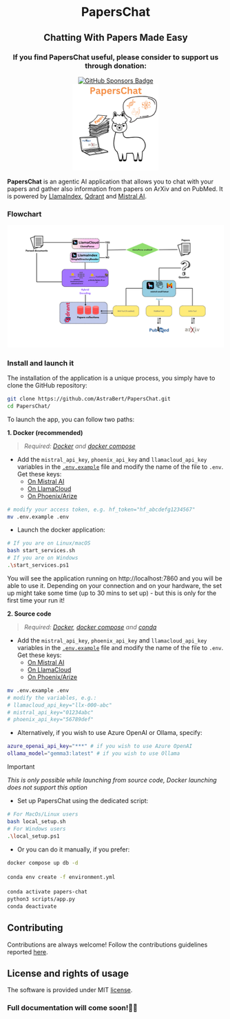 <h1 align="center">PapersChat</h1>

<h2 align="center">Chatting With Papers Made Easy</h2>

<h3 align="center">If you find PapersChat useful, please consider to support us through donation:</h3>
<div align="center">
    <a href="https://github.com/sponsors/AstraBert"><img src="https://img.shields.io/badge/sponsor-30363D?style=for-the-badge&logo=GitHub-Sponsors&logoColor=#EA4AAA" alt="GitHub Sponsors Badge"></a>
</div>

<div align="center">
    <img src="logo.png" alt="PapersChat Logo" width=200 height=200>
</div>

**PapersChat** is an agentic AI application that allows you to chat with your papers and gather also information from papers on ArXiv and on PubMed. It is powered by [LlamaIndex](https://www.llamaindex.ai/), [Qdrant](https://qdrant.tech) and [Mistral AI](https://mistral.ai/en).

### Flowchart

<div align="center">
    <img src="flowchart.png" alt="PapersChat Flowchart">
</div>

### Install and launch it

The installation of the application is a unique process, you simply have to clone the GitHub repository:

```bash
git clone https://github.com/AstraBert/PapersChat.git
cd PapersChat/
```

To launch the app, you can follow two paths:

**1. Docker (recommended)**

> _Required: [Docker](https://docs.docker.com/desktop/) and [docker compose](https://docs.docker.com/compose/)_

- Add the `mistral_api_key`, `phoenix_api_key` and `llamacloud_api_key`  variables in the [`.env.example`](./docker/.env.example) file and modify the name of the file to `.env`. Get these keys:
    + [On Mistral AI](https://console.mistral.ai/api-keys/)
    + [On LlamaCloud](https://cloud.llamaindex.ai/)
    + [On Phoenix/Arize](https://llamatrace.com/projects)

```bash
# modify your access token, e.g. hf_token="hf_abcdefg1234567"
mv .env.example .env
```

- Launch the docker application:

```bash
# If you are on Linux/macOS
bash start_services.sh
# If you are on Windows
.\start_services.ps1
```

You will see the application running on http://localhost:7860 and you will be able to use it. Depending on your connection and on your hardware, the set up might take some time (up to 30 mins to set up) - but this is only for the first time your run it!

**2. Source code**

> _Required: [Docker](https://docs.docker.com/desktop/), [docker compose](https://docs.docker.com/compose/) and [conda](https://anaconda.org/anaconda/conda)_

- Add the `mistral_api_key`, `phoenix_api_key` and `llamacloud_api_key`  variables in the [`.env.example`](./docker/.env.example) file and modify the name of the file to `.env`. Get these keys:
    + [On Mistral AI](https://console.mistral.ai/api-keys/)
    + [On LlamaCloud](https://cloud.llamaindex.ai/)
    + [On Phoenix/Arize](https://llamatrace.com/projects)

```bash
mv .env.example .env
# modify the variables, e.g.:
# llamacloud_api_key="llx-000-abc"
# mistral_api_key="01234abc"
# phoenix_api_key="56789def"
```

- Alternatively, if you wish to use Azure OpenAI or Ollama, specify:

```bash
azure_openai_api_key="***" # if you wish to use Azure OpenAI
ollama_model="gemma3:latest" # if you wish to use Ollama
```

>[!IMPORTANT]
> _This is only possible while launching from source code, Docker launching does not support this option_

- Set up PapersChat using the dedicated script:

```bash
# For MacOs/Linux users
bash local_setup.sh
# For Windows users
.\local_setup.ps1
```

- Or you can do it manually, if you prefer:

```bash
docker compose up db -d

conda env create -f environment.yml

conda activate papers-chat
python3 scripts/app.py
conda deactivate
```

## Contributing

Contributions are always welcome! Follow the contributions guidelines reported [here](CONTRIBUTING.md).

## License and rights of usage

The software is provided under MIT [license](./LICENSE).

### Full documentation will come soon!👷‍♀️

